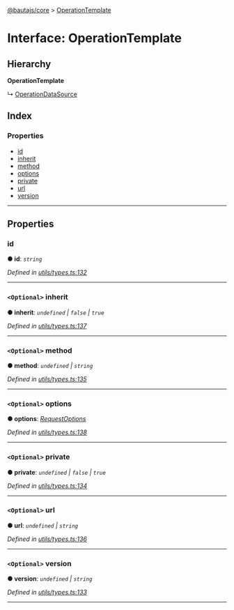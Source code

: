 [@bautajs/core](../README.md) > [OperationTemplate](../interfaces/operationtemplate.md)

# Interface: OperationTemplate

## Hierarchy

**OperationTemplate**

↳  [OperationDataSource](operationdatasource.md)

## Index

### Properties

* [id](operationtemplate.md#id)
* [inherit](operationtemplate.md#inherit)
* [method](operationtemplate.md#method)
* [options](operationtemplate.md#options)
* [private](operationtemplate.md#private)
* [url](operationtemplate.md#url)
* [version](operationtemplate.md#version)

---

## Properties

<a id="id"></a>

###  id

**● id**: *`string`*

*Defined in [utils/types.ts:132](https://github.axa.com/Digital/bauta-nodejs/blob/167ddcc/packages/bautajs/src/utils/types.ts#L132)*

___
<a id="inherit"></a>

### `<Optional>` inherit

**● inherit**: *`undefined` \| `false` \| `true`*

*Defined in [utils/types.ts:137](https://github.axa.com/Digital/bauta-nodejs/blob/167ddcc/packages/bautajs/src/utils/types.ts#L137)*

___
<a id="method"></a>

### `<Optional>` method

**● method**: *`undefined` \| `string`*

*Defined in [utils/types.ts:135](https://github.axa.com/Digital/bauta-nodejs/blob/167ddcc/packages/bautajs/src/utils/types.ts#L135)*

___
<a id="options"></a>

### `<Optional>` options

**● options**: *[RequestOptions](requestoptions.md)*

*Defined in [utils/types.ts:138](https://github.axa.com/Digital/bauta-nodejs/blob/167ddcc/packages/bautajs/src/utils/types.ts#L138)*

___
<a id="private"></a>

### `<Optional>` private

**● private**: *`undefined` \| `false` \| `true`*

*Defined in [utils/types.ts:134](https://github.axa.com/Digital/bauta-nodejs/blob/167ddcc/packages/bautajs/src/utils/types.ts#L134)*

___
<a id="url"></a>

### `<Optional>` url

**● url**: *`undefined` \| `string`*

*Defined in [utils/types.ts:136](https://github.axa.com/Digital/bauta-nodejs/blob/167ddcc/packages/bautajs/src/utils/types.ts#L136)*

___
<a id="version"></a>

### `<Optional>` version

**● version**: *`undefined` \| `string`*

*Defined in [utils/types.ts:133](https://github.axa.com/Digital/bauta-nodejs/blob/167ddcc/packages/bautajs/src/utils/types.ts#L133)*

___

